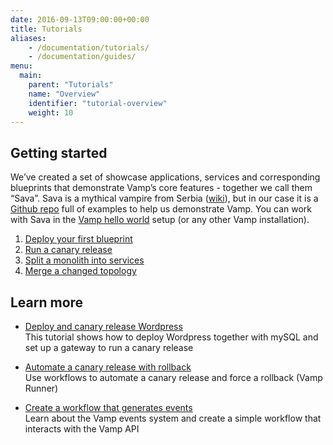 ```yaml
---
date: 2016-09-13T09:00:00+00:00
title: Tutorials
aliases:
    - /documentation/tutorials/
    - /documentation/guides/
menu:
  main:
    parent: "Tutorials"
    name: "Overview"
    identifier: "tutorial-overview"
    weight: 10
---
```


## Getting started
We’ve created a set of showcase applications, services and corresponding blueprints that demonstrate Vamp’s core features - together we call them “Sava”. Sava is a mythical vampire from Serbia ([wiki](http://en.wikipedia.org/wiki/Sava_Savanovi%C4%87)), but in our case it is a [Github repo](https://github.com/magneticio/sava) full of examples to help us demonstrate Vamp.
You can work with Sava in the [Vamp hello world](/documentation/installation/hello-world/) setup (or any other Vamp installation).

1. [Deploy your first blueprint](/documentation/tutorials/deploy-your-first-blueprint/)
2. [Run a canary release](/documentation/tutorials/run-a-canary-release/)
3. [Split a monolith into services](/documentation/tutorials/split-a-monolith/)
4. [Merge a changed topology](/documentation/tutorials/merge-and-delete/)


## Learn more

* [Deploy and canary release Wordpress](/documentation/tutorials/deploy-wordpress-and-mysql)  
This tutorial shows how to deploy Wordpress together with mySQL and set up a gateway to run a canary release

* [Automate a canary release with rollback](/documentation/tutorials/automate-a-canary-release)  
Use workflows to automate a canary release and force a rollback (Vamp Runner)

* [Create a workflow that generates events](/documentation/tutorials/create-a-workflow)  
Learn about the Vamp events system and create a simple workflow that interacts with the Vamp API 

